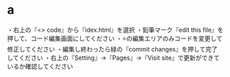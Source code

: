# a
・右上の『<> code』から『idex.html』を選択
・鉛筆マーク『edit this file』を押して、コード編集画面にしてください
・⭐️の編集エリアのみコードを変更して修正してください
・編集し終わったら緑の『commit changes』を押して完了してください
・右上の『Setting』→『Pages』→『Visit site』で更新ができているか確認してください
